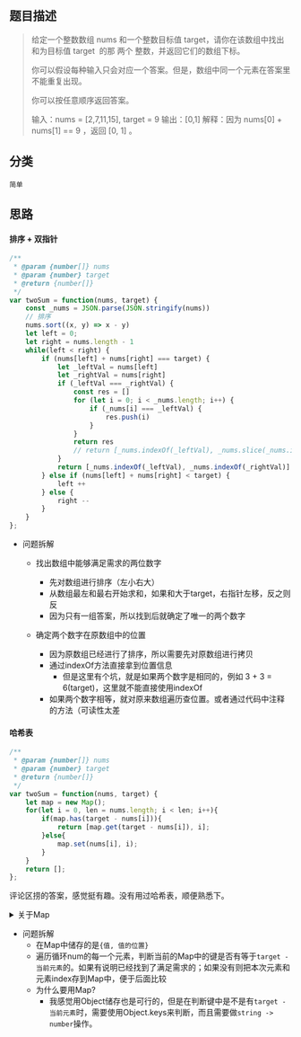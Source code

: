## 题目描述

>给定一个整数数组 nums 和一个整数目标值 target，请你在该数组中找出 和为目标值 target  的那 两个 整数，并返回它们的数组下标。
>
> 你可以假设每种输入只会对应一个答案。但是，数组中同一个元素在答案里不能重复出现。
>
> 你可以按任意顺序返回答案。
>
> 输入：nums = [2,7,11,15], target = 9
输出：[0,1]
解释：因为 nums[0] + nums[1] == 9 ，返回 [0, 1] 。

## 分类
`简单` 

## 思路
#### 排序 + 双指针
```javascript
/**
 * @param {number[]} nums
 * @param {number} target
 * @return {number[]}
 */
var twoSum = function(nums, target) {
    const _nums = JSON.parse(JSON.stringify(nums))
    // 排序
    nums.sort((x, y) => x - y)
    let left = 0;
    let right = nums.length - 1
    while(left < right) {
        if (nums[left] + nums[right] === target) {
            let _leftVal = nums[left]
            let _rightVal = nums[right]
            if (_leftVal === _rightVal) {
                const res = []
                for (let i = 0; i < _nums.length; i++) {
                    if (_nums[i] === _leftVal) {
                        res.push(i)
                    }
                }
                return res
                // return [_nums.indexOf(_leftVal), _nums.slice(_nums.indexOf(_leftVal) + 1).indexOf(_rightVal) + _nums.indexOf(_leftVal) + 1]
            }
            return [_nums.indexOf(_leftVal), _nums.indexOf(_rightVal)]
        } else if (nums[left] + nums[right] < target) {
            left ++
        } else {
            right --
        }
    }
};

```
- 问题拆解
  - 找出数组中能够满足需求的两位数字
    - 先对数组进行排序（左小右大）
    - 从数组最左和最右开始求和，如果和大于target，右指针左移，反之则反
    - 因为只有一组答案，所以找到后就确定了唯一的两个数字

  - 确定两个数字在原数组中的位置
    - 因为原数组已经进行了排序，所以需要先对原数组进行拷贝
    - 通过indexOf方法直接拿到位置信息
      - 但是这里有个坑，就是如果两个数字是相同的，例如 3 + 3 = 6(target)，这里就不能直接使用indexOf
    - 如果两个数字相等，就对原来数组遍历查位置。或者通过代码中注释的方法（可读性太差

#### 哈希表

```javascript
/**
 * @param {number[]} nums
 * @param {number} target
 * @return {number[]}
 */
var twoSum = function(nums, target) {
    let map = new Map();
    for(let i = 0, len = nums.length; i < len; i++){
        if(map.has(target - nums[i])){
            return [map.get(target - nums[i]), i];
        }else{
            map.set(nums[i], i);
        }
    }
    return [];
};

```
评论区捞的答案，感觉挺有趣。没有用过哈希表，顺便熟悉下。
<details><summary>关于Map</summary>

> javascript 中的 [Map](https://developer.mozilla.org/zh-CN/docs/Web/JavaScript/Reference/Global_Objects/Map)
> 
> Map 对象保存键值对,任何值(对象或者原始值) 都可以作为一个键或一个值。
> 
> ```javascript
> /**
>  * 是否存在指定元素的键值
>  * @params {*} key
>  * @return {Boolean}
>  **/
> Map.has(key)
> /**
>  * 为 Map 对象添加或更新一个指定了键（key）和值（value）的（新）键值对
>  * @params {*} key 键
>  * @params {*} val 值
>  * @return {Map} 返回Map对象本身，可以链式调用
>  **/
> Map.set(key, val)
> /**
>  * 返回某个 Map 对象中的一个指定元素。
>  * @params {*} key
>  * @return {*} val
>  **/
> Map.get(key)
> ```
</details>

- 问题拆解
  - 在Map中储存的是`{值, 值的位置}`
  - 遍历循环num的每一个元素，判断当前的Map中的键是否有等于`target - 当前元素`的。如果有说明已经找到了满足需求的；如果没有则把本次元素和元素index存到Map中，便于后面比较
  - 为什么要用Map?
    - 我感觉用Object储存也是可行的，但是在判断键中是不是有`target - 当前元素`时，需要使用Object.keys来判断，而且需要做`string -> number`操作。